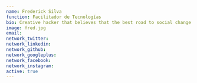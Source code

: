 ```yaml
---
name: Frederick Silva
function: Facilitador de Tecnologías
bio: Creative hacker that believes that the best road to social change is the inclusion of citizens in the public debate, always creating multidisciplinary dialogues. 
image: fred.jpg
email:
network_twitter:
network_linkedin:
network_github:
network_googleplus:
network_facebook:
network_instagram:
active: true
---
```

